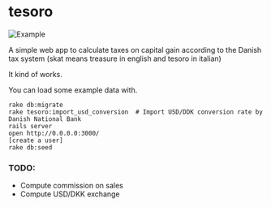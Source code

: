 tesoro
======

![Example](http://f.cl.ly/items/3N1z432n0z2c2g2R3t38/Screen%20Shot%202014-12-16%20at%2008.54.29.png)

A simple web app to calculate taxes on capital gain according to the Danish tax system (skat means treasure in english and tesoro in italian)

It kind of works.

You can load some example data with.

```
rake db:migrate
rake tesoro:import_usd_conversion  # Import USD/DDK conversion rate by Danish National Bank
rails server
open http://0.0.0.0:3000/
[create a user]
rake db:seed
```

### TODO:
- Compute commission on sales
- Compute USD/DKK exchange
